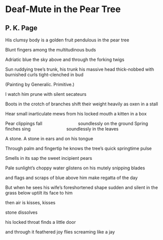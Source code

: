 # Deaf-Mute in the Pear Tree
## P. K. Page
His clumsy body is a golden fruit
pendulous in the pear tree

Blunt fingers among the multitudinous buds

Adriatic blue the sky above and through
the forking twigs

Sun ruddying tree’s trunk, his trunk
his massive head thick-nobbed with burnished curls
tight-clenched in bud

(Painting by Generalíc. Primitive.)

I watch him prune with silent secateurs

Boots in the crotch of branches shift their weight
heavily as oxen in a stall

Hear small inarticulate mews from his locked mouth
a kitten in a box

Pear clippings fall
                            soundlessly on the ground
Spring finches sing
                            soundlessly in the leaves

A stone. A stone in ears and on his tongue

Through palm and fingertip he knows the tree’s
quick springtime pulse

Smells in its sap the sweet incipient pears

Pale sunlight’s choppy water glistens on
his mutely snipping blades

and flags and scraps of blue
above him make regatta of the day

But when he sees his wife’s foreshortened shape
sudden and silent in the grass below
uptilt its face to him

then air is kisses, kisses

stone dissolves

his locked throat finds a little door

and through it feathered joy
flies screaming like a jay